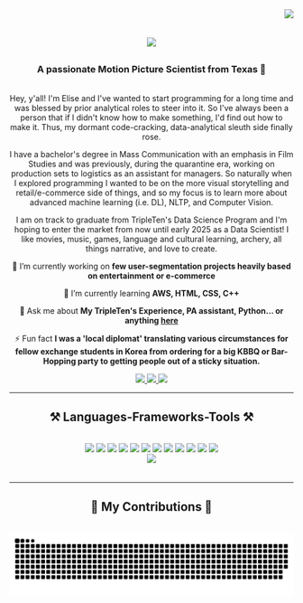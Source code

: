 <img align="right" src="https://visitor-badge.laobi.icu/badge?page_id=AmbitiousRabbit.AmbitiousRabbit" />

<h1 align="center">
    <img src="https://readme-typing-svg.herokuapp.com/?font=Righteous&size=35&center=true&vCenter=true&width=500&height=70&duration=4000&lines=What+It+Do!+👀;+I'm+Elise+Mathis!+🐇;" />
</h1>

<h3 align="center">A passionate Motion Picture Scientist from Texas 🤠</h3>

<br/>

<div align="center">
Hey, y'all! I'm Elise and I've wanted to start programming for a long time and was blessed by prior analytical roles to steer into it. So I've always been a person that if I didn't know how to make something, I'd find out how to make it. Thus, my dormant code-cracking, data-analytical sleuth side finally rose. <br/>

I have a bachelor's degree in Mass Communication with an emphasis in Film Studies and was previously, during the quarantine era, working on production sets to logistics as an assistant for managers. So naturally when I explored programming I wanted to be on the more visual storytelling and retail/e-commerce side of things, and so my focus is to learn more about advanced machine learning (i.e. DL), NLTP, and Computer Vision.

I am on track to graduate from TripleTen's Data Science Program and I'm hoping to enter the market from now until early 2025 as a Data Scientist! I like movies, music, games, language and cultural learning, archery, all things narrative, and love to create.
 
 🔭 I’m currently working on **few user-segmentation projects heavily based on entertainment or e-commerce**
 
 🌱 I’m currently learning **AWS, HTML, CSS, C++**

💬 Ask me about **My TripleTen's Experience, PA assistant, Python... or anything [here](https://github.com/AmbitiousRabbit/AmbitiousRabbit/issues)**

⚡ Fun fact **I was a 'local diplomat' translating various circumstances for fellow exchange students in Korea from ordering for a big KBBQ or Bar-Hopping party to getting people out of a sticky situation.**

 </div>
 
<div align="center"> 
  <a href="mailto:elisemathis3@gmail.com">
    <img src="https://img.shields.io/badge/Gmail-333333?style=for-the-badge&logo=gmail&logoColor=red" />
  </a>
  <a href="https://www.linkedin.com/in/elise-mathis/" target="_blank">
    <img src="https://img.shields.io/badge/LinkedIn-0077B5?style=for-the-badge&logo=linkedin&logoColor=white" target="_blank" />
  </a>
  <a href="https://github.com/AmbitiousRabbit/Portfolio" target="_blank">
     <img src="https://img.shields.io/badge/Portfolio-FF5722?style=for-the-badge&logo=todoist&logoColor=white" target="_blank" /> <!-- sqlite, safari, google-chrome are other good icon options -->
  </a>
</div>

 <hr/>
 
<h2 align="center">⚒️ Languages-Frameworks-Tools ⚒️</h2>
<br/>
<div align="center">
    <img src="https://img.shields.io/badge/Keras-FF0000?style=for-the-badge&logo=keras&logoColor=white" />
    <img src="https://img.shields.io/badge/Numpy-777BB4?style=for-the-badge&logo=numpy&logoColor=white" />
    <img src="https://img.shields.io/badge/Visual_Studio_Code-0078D4?style=for-the-badge&logo=visual%20studio%20code&logoColor=white" />
    <img src="https://img.shields.io/badge/Pandas-2C2D72?style=for-the-badge&logo=pandas&logoColor=white" />
    <img src="https://img.shields.io/badge/Plotly-239120?style=for-the-badge&logo=plotly&logoColor=white" />
    <img src="https://img.shields.io/badge/scikit_learn-F7931E?style=for-the-badge&logo=scikit-learn&logoColor=white" />
    <img src="https://img.shields.io/badge/SciPy-654FF0?style=for-the-badge&logo=SciPy&logoColor=white" />
    <img src="https://img.shields.io/badge/Streamlit-FF4B4B?style=for-the-badge&logo=Streamlit&logoColor=white" />
    <img src="https://img.shields.io/badge/Scrapy-60A839?style=for-the-badge&logo=scrapy&logoColor=white" />
    <img src="https://img.shields.io/badge/Apache_Spark-FFFFFF?style=for-the-badge&logo=apachespark&logoColor=#E35A16" />
    <img src="https://img.shields.io/badge/Render-46E3B7?style=for-the-badge&logo=render&logoColor=white" />
    <img src="https://img.shields.io/badge/Obsidian-483699?style=for-the-badge&logo=Obsidian&logoColor=white" /><br>
    <img src="https://skillicons.dev/icons?i=py,pytorch,tensorflow,vscode,github,flask" />
</div>

<br/>
<hr/>

<div align="center">
  <h2>🐍 My Contributions 🐍</h2>
  <br>
  <img alt="snake eating my contributions" src="https://raw.githubusercontent.com/AmbitiousRabbit/AmbitiousRabbit/output/github-contribution-grid-snake.svg" />
  
  <br/><br/><br/>
</div>
